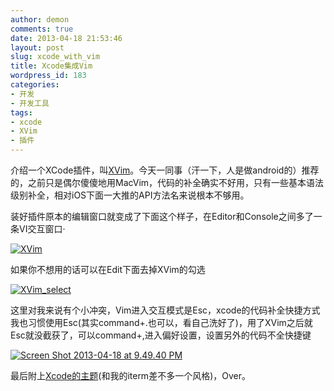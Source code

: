 ```yaml
---
author: demon
comments: true
date: 2013-04-18 21:53:46
layout: post
slug: xcode_with_vim
title: Xcode集成Vim
wordpress_id: 183
categories:
- 开发
- 开发工具
tags:
- xcode
- XVim
- 插件
---
```


介绍一个XCode插件，叫[XVim](https://github.com/JugglerShu/XVim)。今天一同事（汗一下，人是做android的）推荐的，之前只是偶尔傻傻地用MacVim，代码的补全确实不好用，只有一些基本语法级别补全，相对iOS下面一大推的API方法名来说根本不够用。

装好插件原本的编辑窗口就变成了下面这个样子，在Editor和Console之间多了一条VI交互窗口·

[![XVim](http://www.taofengping.com/wp-content/uploads/2013/04/Screen-Shot-2013-04-18-at-9.41.22-PM-300x159.png)](http://www.taofengping.com/wp-content/uploads/2013/04/Screen-Shot-2013-04-18-at-9.41.22-PM.png)

如果你不想用的话可以在Edit下面去掉XVim的勾选

[![XVim_select](http://www.taofengping.com/wp-content/uploads/2013/04/Screen-Shot-2013-04-18-at-9.43.35-PM-258x300.png)](http://www.taofengping.com/wp-content/uploads/2013/04/Screen-Shot-2013-04-18-at-9.43.35-PM.png)

这里对我来说有个小冲突，Vim进入交互模式是Esc，xcode的代码补全快捷方式我也习惯使用Esc(其实command+.也可以，看自己洗好了)，用了XVim之后就Esc就没截获了，可以command+,进入偏好设置，设置另外的代码不全快捷键

[![Screen Shot 2013-04-18 at 9.49.40 PM](http://www.taofengping.com/wp-content/uploads/2013/04/Screen-Shot-2013-04-18-at-9.49.40-PM-300x101.png)](http://www.taofengping.com/wp-content/uploads/2013/04/Screen-Shot-2013-04-18-at-9.49.40-PM.png)

最后附上[Xcode的主题](https://github.com/demon1105/xcode-theme)(和我的iterm差不多一个风格)，Over。
